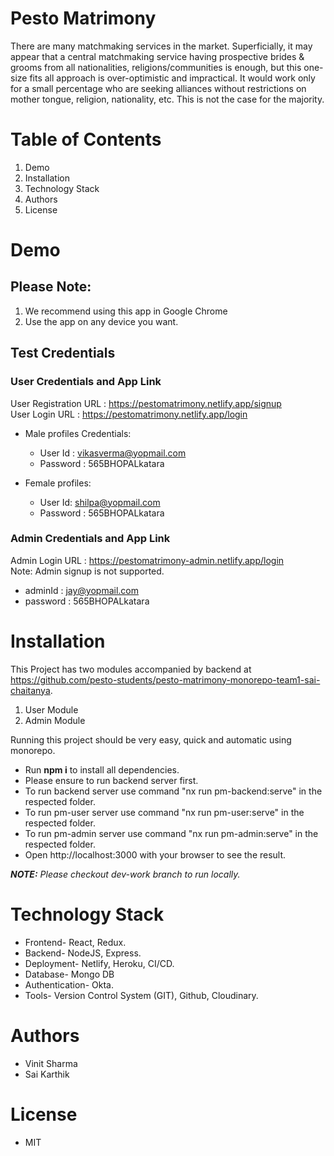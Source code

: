 # Pesto Matrimony

There are many matchmaking services in the market. Superficially, it may appear that a central matchmaking service having prospective brides & grooms from all nationalities, religions/communities is enough, but this one-size fits all approach is over-optimistic and impractical. It would work only for a small percentage who are seeking alliances without restrictions on mother tongue, religion, nationality, etc. This is not the case for the majority.

# Table of Contents

1. Demo</br>
2. Installation</br>
3. Technology Stack</br>
4. Authors</br>
5. License</br>


# Demo

## Please Note:
  1. We recommend using this app in Google Chrome
  2. Use the app on any device you want.
 
## Test Credentials

### User Credentials and App Link

 User Registration URL : https://pestomatrimony.netlify.app/signup <br/>
 User Login URL : https://pestomatrimony.netlify.app/login

* Male profiles Credentials:
  * User Id : vikasverma@yopmail.com 
  * Password : 565BHOPALkatara

* Female profiles:
  * User Id: shilpa@yopmail.com   
  * Password : 565BHOPALkatara

### Admin Credentials and App Link
 
 Admin Login URL : https://pestomatrimony-admin.netlify.app/login <br/>
 Note: Admin signup is not supported.
 
   * adminId : jay@yopmail.com
   * password : 565BHOPALkatara   


# Installation

This Project has two modules accompanied by backend at https://github.com/pesto-students/pesto-matrimony-monorepo-team1-sai-chaitanya.
1. User Module</br>
2. Admin Module</br>

Running this project should be very easy, quick and automatic using monorepo.
+ Run **npm i** to install all dependencies.</br>
+ Please ensure to run backend server first.</br>
+ To run backend server use command "nx run pm-backend:serve" in the respected folder.</br>
+ To run pm-user server use command "nx run pm-user:serve" in the respected folder.</br>
+ To run pm-admin server use command "nx run pm-admin:serve" in the respected folder.</br>
+ Open http://localhost:3000 with your browser to see the result.</br>

***NOTE:*** *Please checkout dev-work branch to run locally.*
 
# Technology Stack
 + Frontend- React, Redux. </br>
 + Backend- NodeJS, Express. </br>
 + Deployment- Netlify, Heroku, CI/CD. </br>
 + Database- Mongo DB </br>
 + Authentication- Okta. </br>
 + Tools- Version Control System (GIT), Github, Cloudinary. </br>

# Authors
 + Vinit Sharma
 + Sai Karthik

# License
 + MIT

